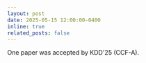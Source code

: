 ```yaml
---
layout: post
date: 2025-05-15 12:00:00-0400
inline: true
related_posts: false
---
```


One paper was accepted by KDD'25 (CCF-A).